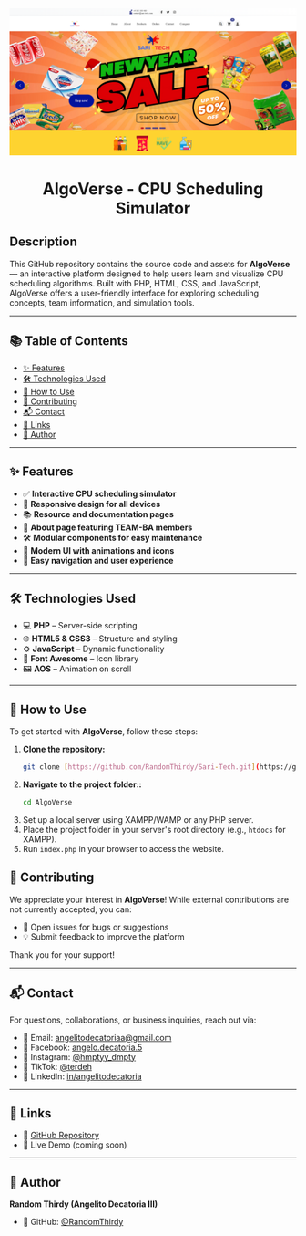 <p align="center">
  <img src="https://raw.githubusercontent.com/RandomThirdy/Sari-Tech/main/images/preview.png" alt="Sari-Tech Banner" width="600"/>
</p>

<h1 align="center">AlgoVerse - CPU Scheduling Simulator</h1>

## Description

This GitHub repository contains the source code and assets for **AlgoVerse** — an interactive platform designed to help users learn and visualize CPU scheduling algorithms. Built with PHP, HTML, CSS, and JavaScript, AlgoVerse offers a user-friendly interface for exploring scheduling concepts, team information, and simulation tools.

---

## 📚 Table of Contents

- [✨ Features](#-features)  
- [🛠️ Technologies Used](#️-technologies-used)  
- [🚀 How to Use](#-how-to-use)  
- [🤝 Contributing](#-contributing)  
- [📬 Contact](#-contact)  
- [🔗 Links](#-links)  
- [👤 Author](#-author)

---

## ✨ Features

- ✅ **Interactive CPU scheduling simulator**
- 📱 **Responsive design for all devices**
- 📚 **Resource and documentation pages**
- 👥 **About page featuring TEAM-BA members**
- 🛠️ **Modular components for easy maintenance**
- 🎨 **Modern UI with animations and icons**
- 🔎 **Easy navigation and user experience**

---

## 🛠️ Technologies Used

- 💻 **PHP** – Server-side scripting  
- 🌐 **HTML5 & CSS3** – Structure and styling  
- ⚙️ **JavaScript** – Dynamic functionality  
- 🎨 **Font Awesome** – Icon library  
- 🖼️ **AOS** – Animation on scroll  

---

## 🚀 How to Use

To get started with **AlgoVerse**, follow these steps:

1. **Clone the repository:**
   ```bash
   git clone [https://github.com/RandomThirdy/Sari-Tech.git](https://github.com/RandomThirdy/AlgoVerse.git)
2. **Navigate to the project folder::**
    ```bash
    cd AlgoVerse
3. Set up a local server using XAMPP/WAMP or any PHP server.
4. Place the project folder in your server's root directory (e.g., `htdocs` for XAMPP).
5. Run `index.php` in your browser to access the website.

## 🤝 Contributing

We appreciate your interest in **AlgoVerse**! While external contributions are not currently accepted, you can:

- 🐛 Open issues for bugs or suggestions  
- 💡 Submit feedback to improve the platform  

Thank you for your support!

---

## 📬 Contact

For questions, collaborations, or business inquiries, reach out via:

- 📧 Email: [angelitodecatoriaa@gmail.com](mailto:angelitodecatoriaa@gmail.com)  
- 💬 Facebook: [angelo.decatoria.5](https://facebook.com/angelo.decatoria.5)  
- 📸 Instagram: [@hmptyy_dmpty](https://instagram.com/hmptyy_dmpty)  
- 🎵 TikTok: [@terdeh](https://www.tiktok.com/@terdeh)  
- 💼 LinkedIn: [in/angelitodecatoria](https://linkedin.com/in/angelitodecatoria)  

---

## 🔗 Links

- 📂 [GitHub Repository](https://github.com/RandomThirdy/AlgoVerse)  
- 🚀 Live Demo (coming soon)  

---

## 👤 Author

**Random Thirdy (Angelito Decatoria III)**

- 🐙 GitHub: [@RandomThirdy](https://github.com/RandomThirdy)  

